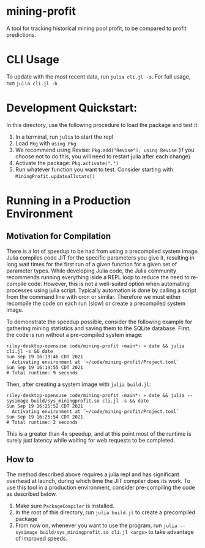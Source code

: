 # mining-profit

A tool for tracking historical mining pool profit, to be compared to profit
predictions.

# CLI Usage

To update with the most recent data, run `julia cli.jl -s`. For full usage, run
`julia cli.jl -h`

# Development Quickstart:

In this directory, use the following procedure to load the package and test it:

1. In a terminal, run `julia` to start the repl
2. Load `Pkg` with `using Pkg`
3. We recommend using Revise: `Pkg.add("Revise"); using Revise` (if you choose
   not to do this, you will need to restart julia after each change)
4. Activate the package: `Pkg.activate(".")`
5. Run whatever function you want to test. Consider starting with
   `MiningProfit.updateallstats()`

# Running in a Production Environment

## Motivation for Compilation

There is a lot of speedup to be had from using a precompiled system image.
Julia compiles code JIT for the specific parameters you give it, resulting in
long wait times for the first run of a given function for a given set of
parameter types. While developing Julia code, the Julia community recommends
running everything iside a REPL loop to reduce the need to re-compile code.
However, this is not a well-suited option when automating processes using julia
script. Typically automation is done by calling a script from the command line
with cron or similar. Therefore we must either recompile the code on each run
(slow) or create a precompiled system image. 

To demonstrate the speedup possible, consider the following example for
gathering mining statistics and saving them to the SQLite database. First, the
code is run without a pre-compiled system image:

```
riley-desktop-opensuse code/mining-profit ‹main*› » date && julia cli.jl -s && date 
Sun Sep 19 16:19:46 CDT 2021
  Activating environment at `~/code/mining-profit/Project.toml`
Sun Sep 19 16:19:55 CDT 2021
# Total runtime: 9 seconds
```

Then, after creating a system image with `julia build.jl`:

```
riley-desktop-opensuse code/mining-profit ‹main*› » date && julia --sysimage build/sys_miningprofit.so cli.jl -s && date
Sun Sep 19 16:25:52 CDT 2021
  Activating environment at `~/code/mining-profit/Project.toml`
Sun Sep 19 16:25:54 CDT 2021
# Total runtime: 2 seconds
```

This is a greater than 4x speedup, and at this point most of the runtime is
surely just latency while waiting for web requests to be completed.

## How to

The method described above requires a julia repl and has significant overhead
at launch, during which time the JIT compiler does its work. To use this tool
in a production environment, consider pre-compiling the code as described
below.

1. Make sure `PackageCompiler` is installed.
2. In the root of this directory, run `julia build.jl` to create a precompiled
   package
3. From now on, whenever you want to use the program, run `julia --sysimage
   build/sys_miningprofit.so cli.jl <args>` to take advantage of improved
   speeds.
